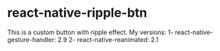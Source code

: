 # react-native-ripple-btn
This is a custom button with ripple effect. My versions: 1- react-native-gesture-handler: 2.9 2- react-native-reanimated: 2.1
